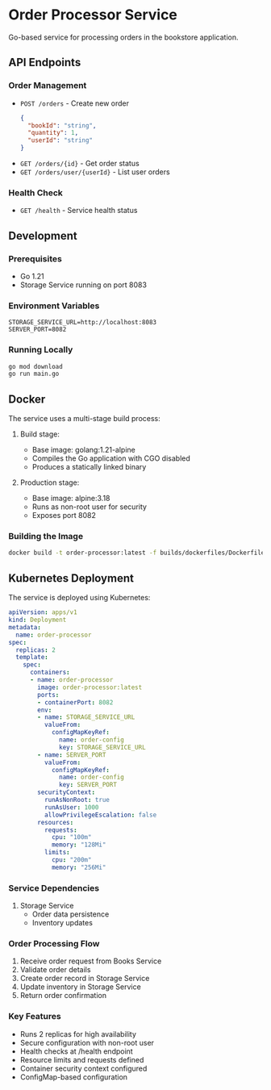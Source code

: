 # Order Processor Service

Go-based service for processing orders in the bookstore application.

## API Endpoints

### Order Management
- `POST /orders` - Create new order
  ```json
  {
    "bookId": "string",
    "quantity": 1,
    "userId": "string"
  }
  ```
- `GET /orders/{id}` - Get order status
- `GET /orders/user/{userId}` - List user orders

### Health Check
- `GET /health` - Service health status

## Development

### Prerequisites
- Go 1.21
- Storage Service running on port 8083

### Environment Variables
```
STORAGE_SERVICE_URL=http://localhost:8083
SERVER_PORT=8082
```

### Running Locally
```bash
go mod download
go run main.go
```

## Docker

The service uses a multi-stage build process:

1. Build stage:
   - Base image: golang:1.21-alpine
   - Compiles the Go application with CGO disabled
   - Produces a statically linked binary

2. Production stage:
   - Base image: alpine:3.18
   - Runs as non-root user for security
   - Exposes port 8082

### Building the Image

```bash
docker build -t order-processor:latest -f builds/dockerfiles/Dockerfile.order-processing .
```

## Kubernetes Deployment

The service is deployed using Kubernetes:

```yaml
apiVersion: apps/v1
kind: Deployment
metadata:
  name: order-processor
spec:
  replicas: 2
  template:
    spec:
      containers:
      - name: order-processor
        image: order-processor:latest
        ports:
        - containerPort: 8082
        env:
        - name: STORAGE_SERVICE_URL
          valueFrom:
            configMapKeyRef:
              name: order-config
              key: STORAGE_SERVICE_URL
        - name: SERVER_PORT
          valueFrom:
            configMapKeyRef:
              name: order-config
              key: SERVER_PORT
        securityContext:
          runAsNonRoot: true
          runAsUser: 1000
          allowPrivilegeEscalation: false
        resources:
          requests:
            cpu: "100m"
            memory: "128Mi"
          limits:
            cpu: "200m"
            memory: "256Mi"
```

### Service Dependencies
1. Storage Service
   - Order data persistence
   - Inventory updates

### Order Processing Flow
1. Receive order request from Books Service
2. Validate order details
3. Create order record in Storage Service
4. Update inventory in Storage Service
5. Return order confirmation

### Key Features
- Runs 2 replicas for high availability
- Secure configuration with non-root user
- Health checks at /health endpoint
- Resource limits and requests defined
- Container security context configured
- ConfigMap-based configuration
